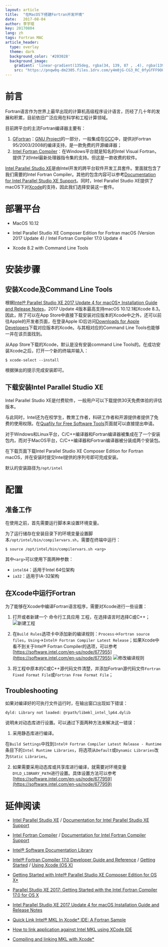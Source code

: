 ```yaml
---
layout: article
title:  "在MacOS下搭建Fortran开发环境"
date:   2017-08-04
author: 李宇琨
key: 20170804
lang: zh
tags: Fortran MAC
article_header:
  type: overlay
  theme: dark
  background_color: '#203028'
  background_image:
    gradient: 'linear-gradient(135deg, rgba(34, 139, 87 , .4), rgba(139, 34, 139, .4))'
    src: "https://pnqw0q-dm2305.files.1drv.com/y4m0jG-CG3_RC_0fyGfFF9O0SzNsiL2XSMzQyLFdLcXXnuAAPWW7uwirx8cM_pVh09OCc4Z66Ug2TSm7QTUHtNBGJ3u89-AEVEF9anLU-f-LBWRihBjnI_Q2JI76fVEvpu2_kB72BfXeuBKPshY9gdJunSal0h6UdcIvsCh-qFHH1tb8SvFPyLBJMje_Q0xytHtlncfdP0DkjROFhRbtKnFtA?width=1687&height=809&cropmode=none"
---
```


# 前言

Fortran语言作为世界上最早出现的计算机高级程序设计语言，历经了几十年的发展和积累，目前依旧广泛应用在科学和工程计算领域。

目前跨平台的主流Fortran编译器主要有：

1. [GFortran](https://gcc.gnu.org/fortran/)：[GNU Project](http://www.gnu.org/)的一部分，一般集成在[GCC](https://gcc.gnu.org/)中，提供对Fortran 95/2003/2008的编译支持，是一款免费的开源编译器；
2. [Intel Fortran Compiler](https://software.intel.com/en-us/fortran-compilers)：在Windows平台就是知名的Intel Visual Fortran，提供了对Intel最新处理器指令集的支持。但这是一款收费的软件。

[Intel Parallel Studio XE](https://software.intel.com/en-us/intel-parallel-studio-xe)是由Intel开发的跨平台软件开发工具套件。里面就包含了我们需要的Intel Fortran Compiler。其他的包含内容可以参考[Documentation for Intel Parallel Studio XE Support](https://software.intel.com/en-us/intel-parallel-studio-xe-support/documentation)。同时，Intel Parallel Studio XE提供了macOS下对[Xcode](https://developer.apple.com/xcode/)的支持，因此我们选择安装这一套件。


# 部署平台

* MacOS 10.12

* Intel Parallel Studio XE Composer Edition for Fortran macOS (Version 2017 Update 4) / Intel Fortran Compiler 17.0 Update 4

* Xcode 8.2 with Command Line Tools


# 安装步骤

## 安装Xcode及Command Line Tools

根据[Intel® Parallel Studio XE 2017 Update 4 for macOS* Installation Guide
and Release Notes](https://software.intel.com/sites/default/files/managed/86/c3/PSXE2017Update4_Release_Notes_en_US_OSX.pdf)，2017 Update 4版本最高支持macOS 10.12.1和Xcode 8.3。因此，除了可以在App Store中直接下载安装对应版本的Xcode中之外，还可以前往Apple的开发者页面，在登录Apple ID后访问[Downloads for Apple Developers](https://developer.apple.com/download/more/)下载对应版本的Xcode。与其相对应的Command Line Tools也能够一并在该页面找到。

从App Store下载的Xcode，默认是没有安装command Line Tools的。在成功安装Xcode之后，打开一个新的终端并输入：
```
$ xcode-select --install
```
根据弹出的提示完成安装即可。

## 下载安装Intel Parallel Studio XE

Intel Parallel Studio XE是付费软件，一般用户可以下载提供30天免费体验的评估版本。

与此同时，Intel还为在校学生，教育工作者，科研工作者和开源提供者提供了免费的使用权限。在[Quafily for Free Software Tools](https://software.intel.com/en-us/qualify-for-free-software)页面就可以直接提出申请。

对于Windows和Linux平台，C/C++编译器和Fortran编译器被集成在了一个安装包内，而对于MacOS平台，C/C++编译器和Fortran编译器被分装成两个安装包。

在下载页面下载Intel Parallel Studio XE Composer Edition for Fortran macOS，并在安装时提交Intel提供的序列号即可完成安装。

默认的安装路径为`/opt/intel`


# 配置

## 准备工作

在使用之前，首先需要运行脚本来设置环境变量。

为了运行储存在安装目录下的环境变量设置脚本`/opt/intel/bin/compilervars.sh`，需要在终端中运行：

```
$ source /opt/intel/bin/compilervars.sh <arg>
```

其中`<arg>`可以使用下面两种参数：

* `intel64`：适用于Intel 64位架构
* `ia32`：适用于IA-32架构

## 在Xcode中运行Fortran

为了能够在Xcode中编译Fortran语言程序，需要对Xcode进行一些设置：

1. 打开或者新建一个 命令行工具应用 工程，在选择语言时选择C或C++；
![新建工程](https://software.intel.com/sites/default/files/did_feeds_images/A8B3860F-5287-4E4C-AC9E-1C8AF07194E6/A8B3860F-5287-4E4C-AC9E-1C8AF07194E6-imageId=C85BB269-0409-4261-BE9B-087EF6CCF016.png)

2. 在`Build Rules`选项卡中添加新的编译规则：`Process`->`Fortran source files`，`Using`->`Intel® Fortran Compiler Latest Release`；如果Xcode中看不到关于Intel® Fortran Compiler的选项，可以参考[https://software.intel.com/en-us/node/677955](https://software.intel.com/en-us/node/677955)
![修改编译规则](https://software.intel.com/sites/default/files/did_feeds_images/A8B3860F-5287-4E4C-AC9E-1C8AF07194E6/A8B3860F-5287-4E4C-AC9E-1C8AF07194E6-imageId=685680A1-8434-4C8C-88F1-3AFF4A4E76D7.png)

3. 将工程中原本的C或C++源代码文件清楚，并添加Fortran源代码文件`Fortran Fixed Format File`或`Fortran Free Format File`；

## Troubleshooting

如果对编译好的可执行文件运行时，在输出窗口出现如下错误：
```
dyld: Library not loaded: @rpath/libmkl_intel_lp64.dylib
```
说明未对动态库进行设置。可以通过下面两种方法来解决这一错误：

1. 采用静态库进行编译。

在`Build Settings`中找到`Intel® Fortran Compiler Latest Release - Runtime`条目下的`Intel Runtime Libraries`，将选项从`Default`或`Dynamic Libraries`改为`Static Libraries`。

2. 如果需要采用动态库或共享库进行编译，就需要对环境变量`DYLD_LIBRARY_PATH`进行设置。具体设置方法可以参考[https://software.intel.com/en-us/node/677959](https://software.intel.com/en-us/node/677959)


# 延伸阅读

* [Intel Parallel Studio XE](https://software.intel.com/en-us/intel-parallel-studio-xe) / [Documentation for Intel Parallel Studio XE Support](https://software.intel.com/en-us/intel-parallel-studio-xe-support/documentation)
* [Intel Fortran Compiler](https://software.intel.com/en-us/fortran-compilers) / [Documentation for Intel Fortran Compiler Support](https://software.intel.com/en-us/fortran-compilers-support/documentation)
* [Intel® Software Documentation Library](https://software.intel.com/en-us/intel-software-technical-documentation)
* [Intel® Fortran Compiler 17.0 Developer Guide and Reference](https://software.intel.com/en-us/intel-fortran-compiler-17.0-user-and-reference-guide) / [Getting Started](https://software.intel.com/en-us/node/677894) / [Using Xcode (OS X) ](https://software.intel.com/en-us/node/677953)
* [Getting Started with Intel® Parallel Studio XE Composer Edition for OS X*](https://software.intel.com/en-us/get-started-with-parallel-studio-xe-for-osx)
* [Parallel Studio XE 2017: Getting Started with the Intel Fortran Compiler 17.0 for OS X](https://software.intel.com/en-us/get-started-with-fortran-compiler-17.0-for-macos-parallel-studio-xe-2017)
* [Intel Parallel Studio XE 2017 Update 4 for macOS Installation Guide and Release Notes](https://software.intel.com/sites/default/files/managed/86/c3/PSXE2017Update4_Release_Notes_en_US_OSX.pdf)


* [Quick Link Intel® MKL In Xcode* IDE: A Fortran Sample](https://software.intel.com/en-us/articles/quick-link-intel-mkl-in-xcode-ide-a-fortran-sample/)
* [How to link application against Intel MKL using XCode IDE](https://software.intel.com/en-us/articles/how-to-link-application-against-intel-mkl-using-xcode-ide)
* [Compiling and linking MKL with Xcode*](https://software.intel.com/en-us/articles/intel-math-kernel-library-for-mac-os-compiling-and-linking-with-xcode)

